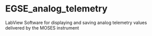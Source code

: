 # EGSE_analog_telemetry
LabView Software for displaying and saving analog telemetry values delivered by the MOSES instrument
